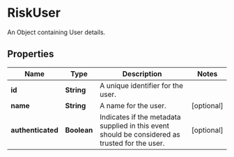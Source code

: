 

# RiskUser

An Object containing User details.

## Properties

| Name | Type | Description | Notes |
|------------ | ------------- | ------------- | -------------|
|**id** | **String** | A unique identifier for the user. |  |
|**name** | **String** | A name for the user. |  [optional] |
|**authenticated** | **Boolean** | Indicates if the metadata supplied in this event should be considered as trusted for the user. |  [optional] |



